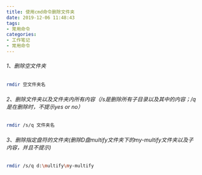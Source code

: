 ```yaml
---
title: 使用cmd命令删除文件夹
date: 2019-12-06 11:48:43
tags:
- 常用命令
categories: 
- 工作笔记
- 常用命令
---
```

###### 1、删除空文件夹
```bash
rmdir 空文件夹名
```
###### 2、删除文件夹以及文件夹内所有内容（/s是删除所有子目录以及其中的内容；/q是在删除时，不提示yes or no）
```bash
rmdir /s/q 文件夹名
```
###### 3、删除指定盘符的文件夹(删除D盘multify文件夹下的my-multify文件夹以及子内容，并且不提示)
```bash
rmdir /s/q d:\multify\my-multify
```